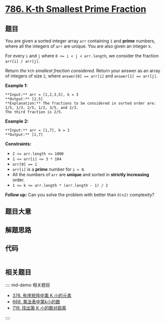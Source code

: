 # [786. K-th Smallest Prime Fraction](https://leetcode.com/problems/k-th-smallest-prime-fraction)

## 题目

You are given a sorted integer array `arr` containing `1` and **prime**
numbers, where all the integers of `arr` are unique. You are also given an
integer `k`.

For every `i` and `j` where `0 <= i < j < arr.length`, we consider the
fraction `arr[i] / arr[j]`.

Return _the_ `kth` _smallest fraction considered_. Return your answer as an
array of integers of size `2`, where `answer[0] == arr[i]` and `answer[1] ==
arr[j]`.



**Example 1:**

    
    
    **Input:** arr = [1,2,3,5], k = 3
    **Output:** [2,5]
    **Explanation:** The fractions to be considered in sorted order are:
    1/5, 1/3, 2/5, 1/2, 3/5, and 2/3.
    The third fraction is 2/5.
    

**Example 2:**

    
    
    **Input:** arr = [1,7], k = 1
    **Output:** [1,7]
    



**Constraints:**

  * `2 <= arr.length <= 1000`
  * `1 <= arr[i] <= 3 * 104`
  * `arr[0] == 1`
  * `arr[i]` is a **prime** number for `i > 0`.
  * All the numbers of `arr` are **unique** and sorted in **strictly increasing** order.
  * `1 <= k <= arr.length * (arr.length - 1) / 2`



**Follow up:** Can you solve the problem with better than `O(n2)` complexity?


## 题目大意

## 解题思路

## 代码

```javascript

```

## 相关题目

:::: md-demo 相关题目
- [378. 有序矩阵中第 K 小的元素](https://leetcode.com/problems/kth-smallest-element-in-a-sorted-matrix)
- [668. 乘法表中第k小的数](https://leetcode.com/problems/kth-smallest-number-in-multiplication-table)
- [719. 找出第 K 小的数对距离](https://leetcode.com/problems/find-k-th-smallest-pair-distance)

::::
